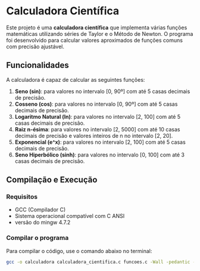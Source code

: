 # Calculadora Científica

Este projeto é uma **calculadora científica** que implementa várias funções matemáticas utilizando séries de Taylor e o Método de Newton. O programa foi desenvolvido para calcular valores aproximados de funções comuns com precisão ajustável.

## Funcionalidades

A calculadora é capaz de calcular as seguintes funções:

1. **Seno (sin)**: para valores no intervalo [0, 90º] com até 5 casas decimais de precisão.
2. **Cosseno (cos)**: para valores no intervalo [0, 90º] com até 5 casas decimais de precisão.
3. **Logaritmo Natural (ln)**: para valores no intervalo [2, 100] com até 5 casas decimais de precisão.
4. **Raiz n-ésima**: para valores no intervalo [2, 5000] com até 10 casas decimais de precisão e valores inteiros de n no intervalo [2, 20].
5. **Exponencial (e^x)**: para valores no intervalo [2, 100] com até 5 casas decimais de precisão.
6. **Seno Hiperbólico (sinh)**: para valores no intervalo [0, 100] com até 3 casas decimais de precisão.

## Compilação e Execução

### Requisitos

- GCC (Compilador C)
- Sistema operacional compatível com C ANSI
- versão do mingw 4.7.2

### Compilar o programa

Para compilar o código, use o comando abaixo no terminal:

```bash
gcc -o calculadora calculadora_cientifica.c funcoes.c -Wall -pedantic -Wextra -Werror
